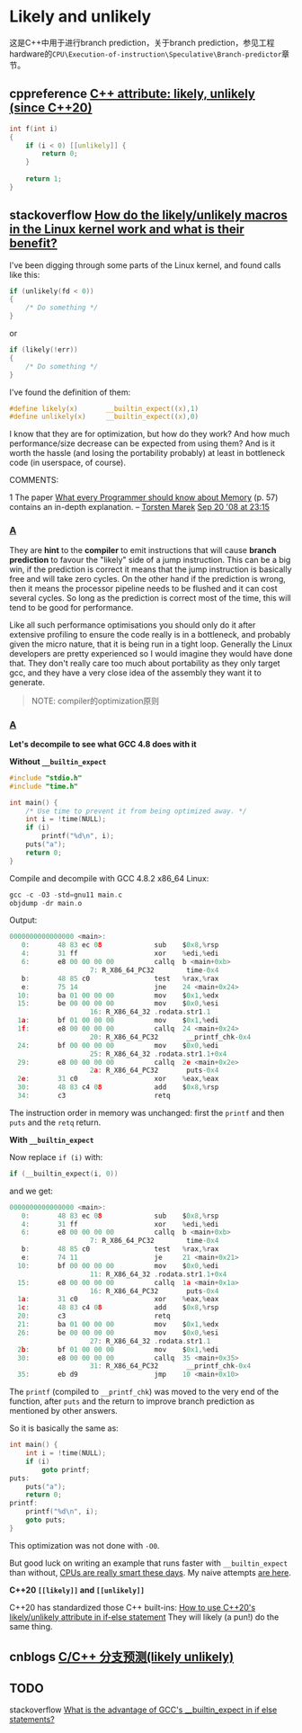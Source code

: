 # Likely and unlikely

这是C++中用于进行branch prediction，关于branch prediction，参见工程hardware的`CPU\Execution-of-instruction\Speculative\Branch-predictor`章节。

## cppreference [C++ attribute: likely, unlikely (since C++20)](https://en.cppreference.com/w/cpp/language/attributes/likely)



```C++
int f(int i)
{
    if (i < 0) [[unlikely]] {
        return 0;
    }
 
    return 1;
}
```





## stackoverflow [How do the likely/unlikely macros in the Linux kernel work and what is their benefit?](https://stackoverflow.com/questions/109710/how-do-the-likely-unlikely-macros-in-the-linux-kernel-work-and-what-is-their-ben)

I've been digging through some parts of the Linux kernel, and found calls like this:

```c
if (unlikely(fd < 0))
{
    /* Do something */
}
```

or

```c
if (likely(!err))
{
    /* Do something */
}
```

I've found the definition of them:

```c
#define likely(x)       __builtin_expect((x),1)
#define unlikely(x)     __builtin_expect((x),0)
```

I know that they are for optimization, but how do they work? And how much performance/size decrease can be expected from using them? And is it worth the hassle (and losing the portability probably) at least in bottleneck code (in userspace, of course).

COMMENTS: 

1 The paper [What every Programmer should know about Memory](http://people.redhat.com/drepper/cpumemory.pdf) (p. 57) contains an in-depth explanation. – [Torsten Marek](https://stackoverflow.com/users/9567/torsten-marek) [Sep 20 '08 at 23:15](https://stackoverflow.com/questions/109710/how-do-the-likely-unlikely-macros-in-the-linux-kernel-work-and-what-is-their-ben#comment51454254_109710)



### [A](https://stackoverflow.com/a/109721)

They are **hint** to the **compiler** to emit instructions that will cause **branch prediction** to favour the "likely" side of a jump instruction. This can be a big win, if the prediction is correct it means that the jump instruction is basically free and will take zero cycles. On the other hand if the prediction is wrong, then it means the processor pipeline needs to be flushed and it can cost several cycles. So long as the prediction is correct most of the time, this will tend to be good for performance.

Like all such performance optimisations you should only do it after extensive profiling to ensure the code really is in a bottleneck, and probably given the micro nature, that it is being run in a tight loop. Generally the Linux developers are pretty experienced so I would imagine they would have done that. They don't really care too much about portability as they only target gcc, and they have a very close idea of the assembly they want it to generate.

> NOTE: compiler的optimization原则



### [A](https://stackoverflow.com/a/31133787)

**Let's decompile to see what GCC 4.8 does with it**

**Without `__builtin_expect`**

```c
#include "stdio.h"
#include "time.h"

int main() {
    /* Use time to prevent it from being optimized away. */
    int i = !time(NULL);
    if (i)
        printf("%d\n", i);
    puts("a");
    return 0;
}
```

Compile and decompile with GCC 4.8.2 x86_64 Linux:

```c
gcc -c -O3 -std=gnu11 main.c
objdump -dr main.o
```

Output:

```c
0000000000000000 <main>:
   0:       48 83 ec 08             sub    $0x8,%rsp
   4:       31 ff                   xor    %edi,%edi
   6:       e8 00 00 00 00          callq  b <main+0xb>
                    7: R_X86_64_PC32        time-0x4
   b:       48 85 c0                test   %rax,%rax
   e:       75 14                   jne    24 <main+0x24>
  10:       ba 01 00 00 00          mov    $0x1,%edx
  15:       be 00 00 00 00          mov    $0x0,%esi
                    16: R_X86_64_32 .rodata.str1.1
  1a:       bf 01 00 00 00          mov    $0x1,%edi
  1f:       e8 00 00 00 00          callq  24 <main+0x24>
                    20: R_X86_64_PC32       __printf_chk-0x4
  24:       bf 00 00 00 00          mov    $0x0,%edi
                    25: R_X86_64_32 .rodata.str1.1+0x4
  29:       e8 00 00 00 00          callq  2e <main+0x2e>
                    2a: R_X86_64_PC32       puts-0x4
  2e:       31 c0                   xor    %eax,%eax
  30:       48 83 c4 08             add    $0x8,%rsp
  34:       c3                      retq
```

The instruction order in memory was unchanged: first the `printf` and then `puts` and the `retq` return.

**With `__builtin_expect`**

Now replace `if (i)` with:

```c
if (__builtin_expect(i, 0))
```

and we get:

```c
0000000000000000 <main>:
   0:       48 83 ec 08             sub    $0x8,%rsp
   4:       31 ff                   xor    %edi,%edi
   6:       e8 00 00 00 00          callq  b <main+0xb>
                    7: R_X86_64_PC32        time-0x4
   b:       48 85 c0                test   %rax,%rax
   e:       74 11                   je     21 <main+0x21>
  10:       bf 00 00 00 00          mov    $0x0,%edi
                    11: R_X86_64_32 .rodata.str1.1+0x4
  15:       e8 00 00 00 00          callq  1a <main+0x1a>
                    16: R_X86_64_PC32       puts-0x4
  1a:       31 c0                   xor    %eax,%eax
  1c:       48 83 c4 08             add    $0x8,%rsp
  20:       c3                      retq
  21:       ba 01 00 00 00          mov    $0x1,%edx
  26:       be 00 00 00 00          mov    $0x0,%esi
                    27: R_X86_64_32 .rodata.str1.1
  2b:       bf 01 00 00 00          mov    $0x1,%edi
  30:       e8 00 00 00 00          callq  35 <main+0x35>
                    31: R_X86_64_PC32       __printf_chk-0x4
  35:       eb d9                   jmp    10 <main+0x10>
```

The `printf` (compiled to `__printf_chk`) was moved to the very end of the function, after `puts` and the return to improve branch prediction as mentioned by other answers.

So it is basically the same as:

```c
int main() {
    int i = !time(NULL);
    if (i)
        goto printf;
puts:
    puts("a");
    return 0;
printf:
    printf("%d\n", i);
    goto puts;
}
```

This optimization was not done with `-O0`.

But good luck on writing an example that runs faster with `__builtin_expect` than without, [CPUs are really smart these days](https://stackoverflow.com/a/1851905/895245). My naive attempts [are here](https://github.com/cirosantilli/assembly-cheat/tree/ba3b76cd4530268d4c34e29c354d399c0d8552fc/compiler-generated/gcc/interactive).

**C++20 `[[likely]]` and `[[unlikely]]`**

C++20 has standardized those C++ built-ins: [How to use C++20's likely/unlikely attribute in if-else statement](https://stackoverflow.com/questions/51797959/how-to-use-c20s-likely-unlikely-attribute-in-if-else-statement) They will likely (a pun!) do the same thing.



## cnblogs [C/C++ 分支预测(likely unlikely)](https://www.cnblogs.com/xudong-bupt/p/7337240.html)



## TODO

stackoverflow [What is the advantage of GCC's __builtin_expect in if else statements?](https://stackoverflow.com/questions/7346929/what-is-the-advantage-of-gccs-builtin-expect-in-if-else-statements)
